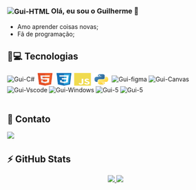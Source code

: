 ### <img align="center" alt="Gui-HTML" height="50" width="50" src="https://img.icons8.com/bubbles/344/man-in-blue-t-shirt.png"> Olá, eu sou o Guilherme 👋 

* Amo aprender coisas novas;
* Fã de programação;

## 🚀💻 Tecnologias

<div style="display: inline_block">
  <img align="center" alt="Gui-C#" height="30" width="40" src="https://upload.wikimedia.org/wikipedia/commons/4/4f/Csharp_Logo.png">
  <img align="center" alt="Gui-HTML" height="30" width="40" src="https://raw.githubusercontent.com/devicons/devicon/master/icons/html5/html5-original.svg">
  <img align="center" alt="Gui-CSS" height="30" width="40" src="https://raw.githubusercontent.com/devicons/devicon/master/icons/css3/css3-original.svg">
  <img align="center" alt="Gui-Js" height="30" width="40" src="https://raw.githubusercontent.com/devicons/devicon/master/icons/javascript/javascript-plain.svg">
  <img align="center" alt="Gui-Python" height="30" width="40" src="https://raw.githubusercontent.com/devicons/devicon/master/icons/python/python-original.svg">
  <img align="center" alt="Gui-figma" height="30" width="40" src="https://cdn.jsdelivr.net/gh/devicons/devicon/icons/figma/figma-original.svg">
  <img align="center" alt="Gui-Canvas" height="30" width="40" src="https://cdn.jsdelivr.net/gh/devicons/devicon/icons/canva/canva-original.svg">
  <img align="center" alt="Gui-Vscode" height="30" width="40" src="https://cdn.jsdelivr.net/gh/devicons/devicon/icons/vscode/vscode-original.svg">
  <img align="center" alt="Gui-Windows" height="30" width="40" src="https://cdn.jsdelivr.net/gh/devicons/devicon/icons/windows8/windows8-original.svg">
  <img align="center" alt="Gui-5" height="30" width="30" src="https://upload.wikimedia.org/wikipedia/en/0/0b/VSDC_logo_png.png">
  <img align="center" alt="Gui-5" height="35" width="35" src="https://img.icons8.com/fluency/344/microsoft-office-2019.png">

</div>

<br/>

## 📌	 Contato

<a href="https://www.linkedin.com/in/guilherme-henrique-diniz-carvalho/" target="_blank"><img src="https://img.shields.io/badge/-LinkedIn-%230077B5?style=for-the-badge&logo=linkedin&logoColor=white" target="_blank"></a> 

## ⚡ GitHub Stats

<div align="center">
  <a href="https://github.com/Ghenriquediniz">
  <img height="180em" src="https://github-readme-stats.vercel.app/api?username=Ghenriquediniz&show_icons=true&theme=dracula&include_all_commits=true&count_private=true"/>
  <img height="180em" src="https://github-readme-stats.vercel.app/api/top-langs/?username=Ghenriquediniz&layout=compact&langs_count=7&theme=dracula"/>
</div>
